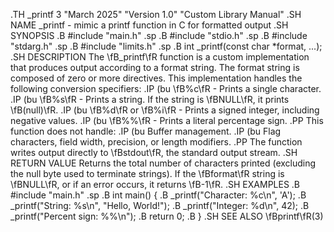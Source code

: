 .TH _printf 3 "March 2025" "Version 1.0" "Custom Library Manual"
.SH NAME
_printf \- mimic a printf function in C for formatted output
.SH SYNOPSIS
.B #include "main.h"
.sp
.B #include "stdio.h"
.sp
.B #include "stdarg.h"
.sp
.B #include "limits.h"
.sp
.B int _printf(const char *format, ...);
.SH DESCRIPTION
The \fB_printf\fR function is a custom implementation that produces output according to a format string. The format string is composed of zero or more directives. This implementation handles the following conversion specifiers:
.IP \(bu
\fB%c\fR \- Prints a single character.
.IP \(bu
\fB%s\fR \- Prints a string. If the string is \fBNULL\fR, it prints \fB(null)\fR.
.IP \(bu
\fB%d\fR or \fB%i\fR \- Prints a signed integer, including negative values.
.IP \(bu
\fB%%\fR \- Prints a literal percentage sign.
.PP
This function does not handle:
.IP \(bu
Buffer management.
.IP \(bu
Flag characters, field width, precision, or length modifiers.
.PP
The function writes output directly to \fBstdout\fR, the standard output stream.
.SH RETURN VALUE
Returns the total number of characters printed (excluding the null byte used to terminate strings). If the \fBformat\fR string is \fBNULL\fR, or if an error occurs, it returns \fB-1\fR.
.SH EXAMPLES
.B #include "main.h"
.sp
.B int main() {
.B     _printf("Character: %c\\n", 'A');
.B     _printf("String: %s\\n", "Hello, World!");
.B     _printf("Integer: %d\\n", 42);
.B     _printf("Percent sign: %%\\n");
.B     return 0;
.B }
.SH SEE ALSO
\fBprintf\fR(3)
